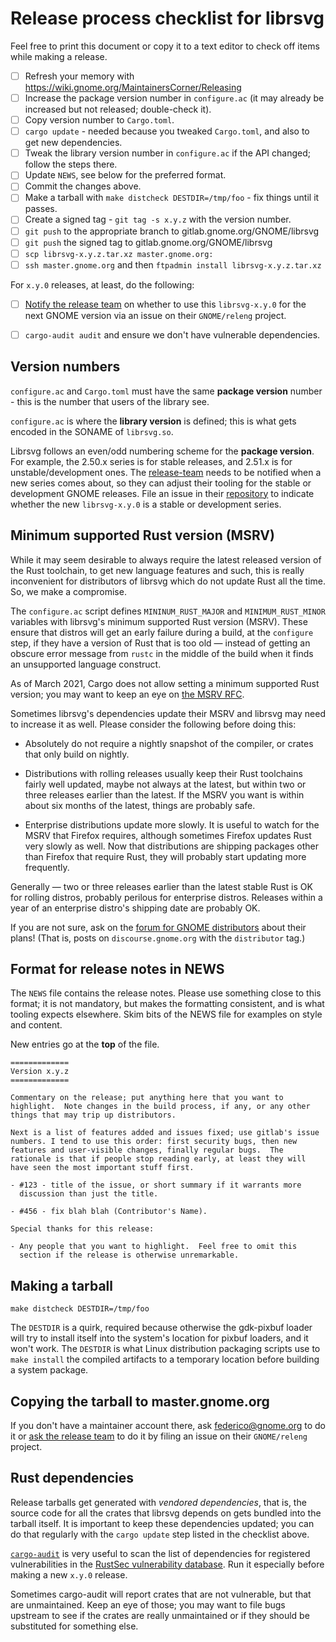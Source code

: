 # Release process checklist for librsvg

Feel free to print this document or copy it to a text editor to check
off items while making a release.

- [ ] Refresh your memory with https://wiki.gnome.org/MaintainersCorner/Releasing
- [ ] Increase the package version number in `configure.ac` (it may
      already be increased but not released; double-check it).
- [ ] Copy version number to `Cargo.toml`.
- [ ] `cargo update` - needed because you tweaked `Cargo.toml`, and
      also to get new dependencies.
- [ ] Tweak the library version number in `configure.ac` if the API changed; follow the steps there.
- [ ] Update `NEWS`, see below for the preferred format.
- [ ] Commit the changes above.
- [ ] Make a tarball with `make distcheck DESTDIR=/tmp/foo` - fix things until it passes.
- [ ] Create a signed tag - `git tag -s x.y.z` with the version number.
- [ ] `git push` to the appropriate branch to gitlab.gnome.org/GNOME/librsvg
- [ ] `git push` the signed tag to gitlab.gnome.org/GNOME/librsvg
- [ ] `scp librsvg-x.y.z.tar.xz master.gnome.org:`
- [ ] `ssh master.gnome.org` and then `ftpadmin install librsvg-x.y.z.tar.xz`
      
For `x.y.0` releases, at least, do the following:

- [ ] [Notify the release team][release-team] on whether to use this
      `librsvg-x.y.0` for the next GNOME version via an issue on their
      `GNOME/releng` project.
      
- [ ] `cargo-audit audit` and ensure we don't have vulnerable dependencies.

## Version numbers

`configure.ac` and `Cargo.toml` must have the same **package version**
number - this is the number that users of the library see.

`configure.ac` is where the **library version** is defined; this is
what gets encoded in the SONAME of `librsvg.so`.

Librsvg follows an even/odd numbering scheme for the **package
version**.  For example, the 2.50.x series is for stable releases, and
2.51.x is for unstable/development ones.  The [release-team] needs to
be notified when a new series comes about, so they can adjust their
tooling for the stable or development GNOME releases.  File an issue
in their [repository][release-team] to indicate whether the new
`librsvg-x.y.0` is a stable or development series.

## Minimum supported Rust version (MSRV)

While it may seem desirable to always require the latest released
version of the Rust toolchain, to get new language features and such,
this is really inconvenient for distributors of librsvg which do not
update Rust all the time.  So, we make a compromise.

The `configure.ac` script defines `MININUM_RUST_MAJOR` and
`MINIMUM_RUST_MINOR` variables with librsvg's minimum supported Rust
version (MSRV).  These ensure that distros will get an early failure during a
build, at the `configure` step, if they have a version of Rust that is
too old — instead of getting an obscure error message from `rustc` in
the middle of the build when it finds an unsupported language
construct.

As of March 2021, Cargo does not allow setting a minimum supported
Rust version; you may want to keep an eye on [the MSRV RFC][msrv-rfc].

Sometimes librsvg's dependencies update their MSRV and librsvg may
need to increase it as well.  Please consider the following before
doing this:

* Absolutely do not require a nightly snapshot of the compiler, or
  crates that only build on nightly.

* Distributions with rolling releases usually keep their Rust
  toolchains fairly well updated, maybe not always at the latest, but
  within two or three releases earlier than the latest.  If the MSRV
  you want is within about six months of the latest, things are
  probably safe.
  
* Enterprise distributions update more slowly.  It is useful to watch
  for the MSRV that Firefox requires, although sometimes Firefox
  updates Rust very slowly as well.  Now that distributions are
  shipping packages other than Firefox that require Rust, they will
  probably start updating more frequently.
  
Generally — two or three releases earlier than the latest stable Rust
is OK for rolling distros, probably perilous for enterprise distros.
Releases within a year of an enterprise distro's shipping date are
probably OK.

If you are not sure, ask on the [forum for GNOME
distributors][distributors] about their plans!  (That is, posts on
`discourse.gnome.org` with the `distributor` tag.)

[msrv-rfc]: https://github.com/rust-lang/rfcs/pull/2495
[distributors]: https://discourse.gnome.org/tag/distributor

## Format for release notes in NEWS

The `NEWS` file contains the release notes.  Please use something
close to this format; it is not mandatory, but makes the formatting
consistent, and is what tooling expects elsewhere.  Skim bits of the
NEWS file for examples on style and content.

New entries go at the **top** of the file.

```
=============
Version x.y.z
=============

Commentary on the release; put anything here that you want to
highlight.  Note changes in the build process, if any, or any other
things that may trip up distributors.

Next is a list of features added and issues fixed; use gitlab's issue
numbers. I tend to use this order: first security bugs, then new
features and user-visible changes, finally regular bugs.  The
rationale is that if people stop reading early, at least they will
have seen the most important stuff first.

- #123 - title of the issue, or short summary if it warrants more
  discussion than just the title.

- #456 - fix blah blah (Contributor's Name).

Special thanks for this release:

- Any people that you want to highlight.  Feel free to omit this
  section if the release is otherwise unremarkable.
```

## Making a tarball

```
make distcheck DESTDIR=/tmp/foo
```

The `DESTDIR` is a quirk, required because otherwise the gdk-pixbuf
loader will try to install itself into the system's location for
pixbuf loaders, and it won't work.  The `DESTDIR` is what Linux
distribution packaging scripts use to `make install` the compiled
artifacts to a temporary location before building a system package.

## Copying the tarball to master.gnome.org

If you don't have a maintainer account there, ask federico@gnome.org
to do it or [ask the release team][release-team] to do it by filing an
issue on their `GNOME/releng` project.

[release-team]: https://gitlab.gnome.org/GNOME/releng/-/issues

## Rust dependencies

Release tarballs get generated with *vendored dependencies*, that is,
the source code for all the crates that librsvg depends on gets bundled
into the tarball itself.  It is important to keep these dependencies
updated; you can do that regularly with the `cargo update` step listed
in the checklist above.

[`cargo-audit`][cargo-audit] is very useful to scan the list of
dependencies for registered vulnerabilities in the [RustSec
vulnerability database][rustsec].  Run it especially before making a
new `x.y.0` release.

Sometimes cargo-audit will report crates that are not vulnerable, but
that are unmaintained.  Keep an eye of those; you may want to file
bugs upstream to see if the crates are really unmaintained or if they
should be substituted for something else.

[cargo-audit]: https://github.com/RustSec/cargo-audit
[rustsec]: https://rustsec.org/
